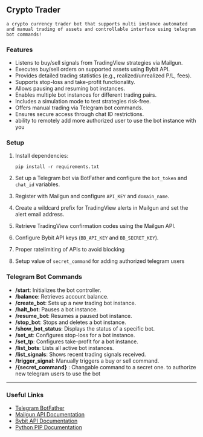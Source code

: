 ## Crypto Trader

`a crypto currency trader bot that supports multi instance automated and manual trading of assets and controllable interface using telegram bot commands!`

### 

### Features

- Listens to buy/sell signals from TradingView strategies via Mailgun.
- Executes buy/sell orders on supported assets using Bybit API.
- Provides detailed trading statistics (e.g., realized/unrealized P/L, fees).
- Supports stop-loss and take-profit functionality.
- Allows pausing and resuming bot instances.
- Enables multiple bot instances for different trading pairs.
- Includes a simulation mode to test strategies risk-free.
- Offers manual trading via Telegram bot commands.
- Ensures secure access through chat ID restrictions.
- ability to remotely add more authorized user to use the bot instance with you



### Setup

1. Install dependencies:

   ```
   pip install -r requirements.txt
   ```

2. Set up a Telegram bot via BotFather and configure the `bot_token` and `chat_id` variables.

3. Register with Mailgun and configure `API_KEY` and `domain_name`.

4. Create a wildcard prefix for TradingView alerts in Mailgun and set the alert email address.

5. Retrieve TradingView confirmation codes using the Mailgun API.

6. Configure Bybit API keys (`BB_API_KEY` and `BB_SECRET_KEY`).

7. Proper ratelimiting of APIs to avoid blocking  

8. Setup value of `secret_command` for adding authorized telegram users  

### Telegram Bot Commands

- **/start**: Initializes the bot controller.
- **/balance**: Retrieves account balance.
- **/create_bot**: Sets up a new trading bot instance.
- **/halt_bot**: Pauses a bot instance.
- **/resume_bot**: Resumes a paused bot instance.
- **/stop_bot**: Stops and deletes a bot instance.
- **/show_bot_status**: Displays the status of a specific bot.
- **/set_st**: Configures stop-loss for a bot instance.
- **/set_tp**: Configures take-profit for a bot instance.
- **/list_bots**: Lists all active bot instances.
- **/list_signals**: Shows recent trading signals received.
- **/trigger_signal**: Manually triggers a buy or sell command.
- **/{secret_command}** : Changable command to a secret one. to authorize new telegram users to use the bot

------

### Useful Links

- [Telegram BotFather](https://core.telegram.org/bots#botfather)
- [Mailgun API Documentation](https://documentation.mailgun.com/en/latest/api_reference.html)
- [Bybit API Documentation](https://bybit-exchange.github.io/docs/)
- [Python PIP Documentation](https://pip.pypa.io/en/stable/)


